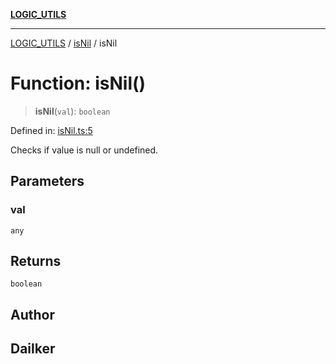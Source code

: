 [**LOGIC_UTILS**](../../README.md)

***

[LOGIC_UTILS](../../README.md) / [isNil](../README.md) / isNil

# Function: isNil()

> **isNil**(`val`): `boolean`

Defined in: [isNil.ts:5](https://github.com/dailker/everyutil/blob/8ebd741383aff061deffff96bf58a9059d1b9944/src/logic/isNil.ts#L5)

Checks if value is null or undefined.

## Parameters

### val

`any`

## Returns

`boolean`

## Author

## Dailker
